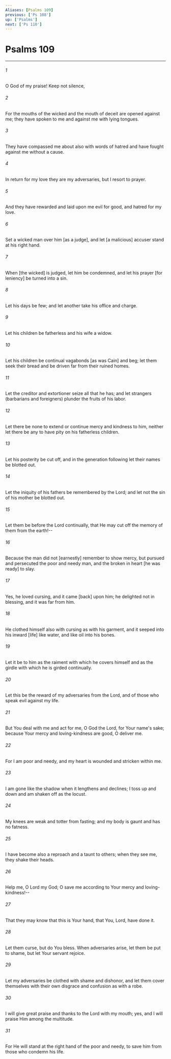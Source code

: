 ```yaml
---
Aliases: [Psalms 109]
previous: ['Ps 108']
up: ['Psalms']
next: ['Ps 110']
---
```

# Psalms 109

***


###### 1 


O God of my praise! Keep not silence, 


###### 2 


For the mouths of the wicked and the mouth of deceit are opened against me; they have spoken to me and against me with lying tongues. 


###### 3 


They have compassed me about also with words of hatred and have fought against me without a cause. 


###### 4 


In return for my love they are my adversaries, but I resort to prayer. 


###### 5 


And they have rewarded and laid upon me evil for good, and hatred for my love. 


###### 6 


Set a wicked man over him [as a judge], and let [a malicious] accuser stand at his right hand. 


###### 7 


When [the wicked] is judged, let him be condemned, and let his prayer [for leniency] be turned into a sin. 


###### 8 


Let his days be few; and let another take his office and charge. 


###### 9 


Let his children be fatherless and his wife a widow. 


###### 10 


Let his children be continual vagabonds [as was Cain] and beg; let them seek their bread and be driven far from their ruined homes. 


###### 11 


Let the creditor and extortioner seize all that he has; and let strangers (barbarians and foreigners) plunder the fruits of his labor. 


###### 12 


Let there be none to extend or continue mercy and kindness to him, neither let there be any to have pity on his fatherless children. 


###### 13 


Let his posterity be cut off, and in the generation following let their names be blotted out. 


###### 14 


Let the iniquity of his fathers be remembered by the Lord; and let not the sin of his mother be blotted out. 


###### 15 


Let them be before the Lord continually, that He may cut off the memory of them from the earth!-- 


###### 16 


Because the man did not [earnestly] remember to show mercy, but pursued and persecuted the poor and needy man, and the broken in heart [he was ready] to slay. 


###### 17 


Yes, he loved cursing, and it came [back] upon him; he delighted not in blessing, and it was far from him. 


###### 18 


He clothed himself also with cursing as with his garment, and it seeped into his inward [life] like water, and like oil into his bones. 


###### 19 


Let it be to him as the raiment with which he covers himself and as the girdle with which he is girded continually. 


###### 20 


Let this be the reward of my adversaries from the Lord, and of those who speak evil against my life. 


###### 21 


But You deal with me and act for me, O God the Lord, for Your name's sake; because Your mercy and loving-kindness are good, O deliver me. 


###### 22 


For I am poor and needy, and my heart is wounded and stricken within me. 


###### 23 


I am gone like the shadow when it lengthens and declines; I toss up and down and am shaken off as the locust. 


###### 24 


My knees are weak and totter from fasting; and my body is gaunt and has no fatness. 


###### 25 


I have become also a reproach and a taunt to others; when they see me, they shake their heads. 


###### 26 


Help me, O Lord my God; O save me according to Your mercy and loving-kindness!-- 


###### 27 


That they may know that this is Your hand, that You, Lord, have done it. 


###### 28 


Let them curse, but do You bless. When adversaries arise, let them be put to shame, but let Your servant rejoice. 


###### 29 


Let my adversaries be clothed with shame and dishonor, and let them cover themselves with their own disgrace and confusion as with a robe. 


###### 30 


I will give great praise and thanks to the Lord with my mouth; yes, and I will praise Him among the multitude. 


###### 31 


For He will stand at the right hand of the poor and needy, to save him from those who condemn his life.
